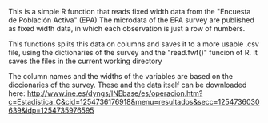 This is a simple R function that reads fixed width data from the "Encuesta de Población Activa" (EPA)
The microdata of the EPA survey are published as fixed width data, in which each observation is just a row of numbers.

This functions splits this data on columns and saves it to a more usable .csv file, using the dictionaries of the survey and the "read.fwf()" funcion of R. It saves the files in the current working directory

The column names and the widths of the variables are based on the diccionaries of the survey. These and the data itself can be downloaded here: 
http://www.ine.es/dyngs/INEbase/es/operacion.htm?c=Estadistica_C&cid=1254736176918&menu=resultados&secc=1254736030639&idp=1254735976595
